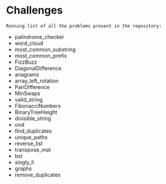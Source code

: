 # Challenges 
```
Running list of all the problems present in the repository: 
```

* palindrome_checker
* word_cloud
* most_common_substring
* most_common_prefix
* FizzBuzz  
* DiagonalDifference
* anagrams
* array_left_rotation
* PairDifference 
* MinSwaps
* valid_string  
* FibonacciNumbers
* BinaryTreeHeight
* divisible_string 
* ood
* find_duplicates 
* unique_paths
* reverse_list 
* transpose_mat
* bst 
* singly_ll 
* graphs 
* remove_duplicates 










